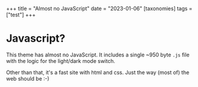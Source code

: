 +++
title = "Almost no JavaScript"
date = "2023-01-06"
[taxonomies]
tags = ["test"]
+++

# Javascript?

This theme has almost no JavaScript. It includes a single ~950 byte `.js` file with the logic for the light/dark mode switch.

Other than that, it's a fast site with html and css. Just the way (most of) the web should be :-)
